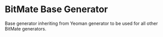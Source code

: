 # BitMate Base Generator

Base generator inheriting from Yeoman generator to be used for all other BitMate generators.